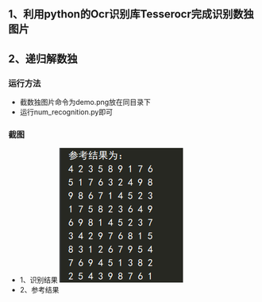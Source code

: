 ## 1、利用python的Ocr识别库Tesserocr完成识别数独图片
## 2、递归解数独

### 运行方法
- 截数独图片命令为demo.png放在同目录下
- 运行num_recognition.py即可

### 截图
- 1、识别结果
![Image text](https://github.com/missheo/OCR-recognition-and-Solve-sudoku-recursively/blob/main/empty.png)
- 2、参考结果
